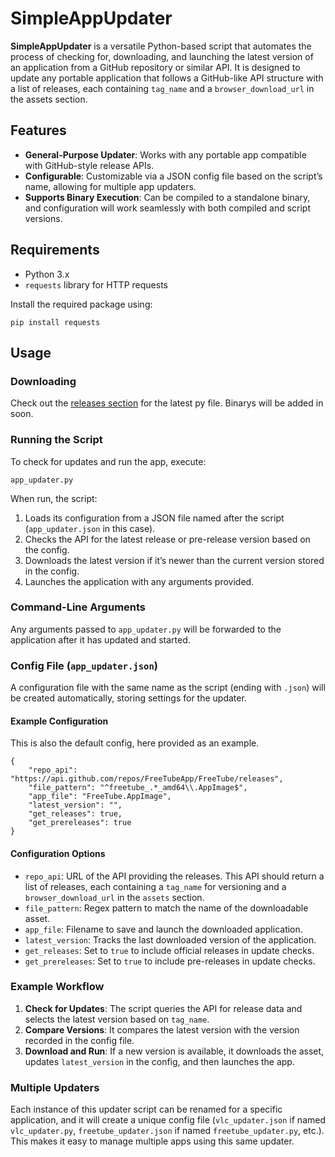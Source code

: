 # SimpleAppUpdater

**SimpleAppUpdater** is a versatile Python-based script that automates the process of checking for, downloading, and launching the latest version of an application from a GitHub repository or similar API. It is designed to update any portable application that follows a GitHub-like API structure with a list of releases, each containing `tag_name` and a `browser_download_url` in the assets section.

## Features

- **General-Purpose Updater**: Works with any portable app compatible with GitHub-style release APIs.
- **Configurable**: Customizable via a JSON config file based on the script’s name, allowing for multiple app updaters.
- **Supports Binary Execution**: Can be compiled to a standalone binary, and configuration will work seamlessly with both compiled and script versions.

## Requirements

- Python 3.x
- `requests` library for HTTP requests

Install the required package using:
```
pip install requests
```

## Usage

### Downloading
Check out the [releases section](https://codeberg.org/marvin1099/https://codeberg.org/marvin1099/SimpleAppUpdater/releases) for the latest py file.
Binarys will be added in soon.

### Running the Script

To check for updates and run the app, execute:
```
app_updater.py
```

When run, the script:
1. Loads its configuration from a JSON file named after the script (`app_updater.json` in this case).
2. Checks the API for the latest release or pre-release version based on the config.
3. Downloads the latest version if it’s newer than the current version stored in the config.
4. Launches the application with any arguments provided.

### Command-Line Arguments

Any arguments passed to `app_updater.py` will be forwarded to the application after it has updated and started.

### Config File (`app_updater.json`)

A configuration file with the same name as the script (ending with `.json`) will be created automatically, storing settings for the updater.

#### Example Configuration
This is also the default config, here provided as an example. 

```
{
    "repo_api": "https://api.github.com/repos/FreeTubeApp/FreeTube/releases",
    "file_pattern": "^freetube_.*_amd64\\.AppImage$",
    "app_file": "FreeTube.AppImage",
    "latest_version": "",
    "get_releases": true,
    "get_prereleases": true
}
```

#### Configuration Options

- `repo_api`: URL of the API providing the releases. This API should return a list of releases, each containing a `tag_name` for versioning and a `browser_download_url` in the `assets` section.
- `file_pattern`: Regex pattern to match the name of the downloadable asset.
- `app_file`: Filename to save and launch the downloaded application.
- `latest_version`: Tracks the last downloaded version of the application.
- `get_releases`: Set to `true` to include official releases in update checks.
- `get_prereleases`: Set to `true` to include pre-releases in update checks.

### Example Workflow

1. **Check for Updates**: The script queries the API for release data and selects the latest version based on `tag_name`.
2. **Compare Versions**: It compares the latest version with the version recorded in the config file.
3. **Download and Run**: If a new version is available, it downloads the asset, updates `latest_version` in the config, and then launches the app.

### Multiple Updaters

Each instance of this updater script can be renamed for a specific application, and it will create a unique config file (`vlc_updater.json` if named `vlc_updater.py`, `freetube_updater.json` if named `freetube_updater.py`, etc.). This makes it easy to manage multiple apps using this same updater.